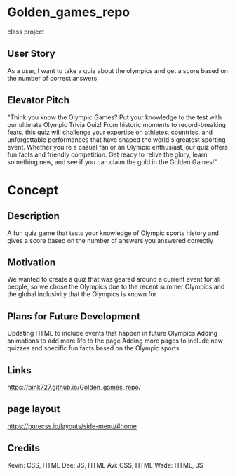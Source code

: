 # Golden_games_repo
class project

## User Story
As a user, I want to take a quiz about the olympics and get a score based on the number of correct answers

## Elevator Pitch
"Think you know the Olympic Games? Put your knowledge to the test with our ultimate Olympic Trivia Quiz! From historic moments to record-breaking feats, this quiz will challenge your expertise on athletes, countries, and unforgettable performances that have shaped the world's greatest sporting event. Whether you're a casual fan or an Olympic enthusiast, our quiz offers fun facts and friendly competition. Get ready to relive the glory, learn something new, and see if you can claim the gold in the Golden Games!"

# Concept
## Description

A fun quiz game that tests your knowledge of Olympic sports history and gives a score based on the number of answers you answered correctly

## Motivation

We wanted to create a quiz that was geared around a current event for all people, so we chose the Olympics due to the recent summer Olympics and  the global inclusivity that the Olympics is known for

## Plans for Future Development

Updating HTML to include events that happen in future Olympics
Adding animations to add more life to the page
Adding more pages to include new quizzes and specific fun facts based on the Olympic sports


## Links

 https://pink727.github.io/Golden_games_repo/


## page layout
https://purecss.io/layouts/side-menu/#home

## Credits
Kevin: CSS, HTML 
Dee: JS, HTML 
Avi: CSS, HTML 
Wade: HTML, JS
